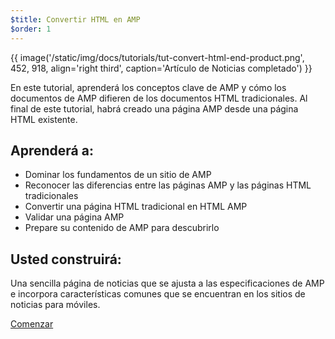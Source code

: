 ```yaml
---
$title: Convertir HTML en AMP
$order: 1
---
```


{{ image('/static/img/docs/tutorials/tut-convert-html-end-product.png', 452, 918, align='right third', caption='Artículo de Noticias completado') }}

En este tutorial, aprenderá los conceptos clave de AMP y cómo los documentos de AMP difieren de los documentos HTML tradicionales. Al final de este tutorial, habrá creado una página AMP desde una página HTML existente.

## Aprenderá a:

- Dominar los fundamentos de un sitio de AMP
- Reconocer las diferencias entre las páginas AMP y las páginas HTML tradicionales
- Convertir una página HTML tradicional en HTML AMP
- Validar una página AMP
- Prepare su contenido de AMP para descubrirlo


## Usted construirá:

Una sencilla página de noticias que se ajusta a las especificaciones de AMP e incorpora características comunes que se encuentran en los sitios de noticias para móviles.

<div class="start-button">
<a class="button" href="/es/docs/tutorials/converting/setting-up.html"><span class="arrow-next">Comenzar</span></a>
</div>
